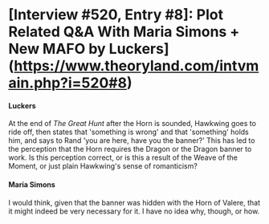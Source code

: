 # [Interview #520, Entry #8]: Plot Related Q&A With Maria Simons + New MAFO by Luckers](https://www.theoryland.com/intvmain.php?i=520#8)

#### Luckers

At the end of
*The Great Hunt*
after the Horn is sounded, Hawkwing goes to ride off, then states that 'something is wrong' and that 'something' holds him, and says to Rand 'you are here, have you the banner?' This has led to the perception that the Horn requires the Dragon or the Dragon banner to work. Is this perception correct, or is this a result of the Weave of the Moment, or just plain Hawkwing's sense of romanticism?

#### Maria Simons

I would think, given that the banner was hidden with the Horn of Valere, that it might indeed be very necessary for it. I have no idea why, though, or how.


